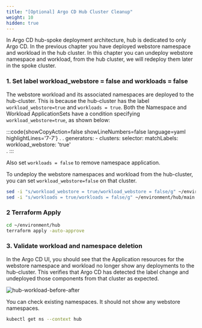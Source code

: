 ```yaml
---
title: "[Optional] Argo CD Hub Cluster Cleanup"
weight: 10
hidden: true
---
```


In Argo CD hub-spoke deployment architecture, hub is dedicated to only Argo CD. In the previous chapter you have deployed webstore namespace and workload in the hub cluster.
In this chapter you can undeploy webstore namespace and workload, from the hub cluster, we will redeploy them later in the spoke cluster.

### 1. Set label workload_webstore = false and workloads = false

The webstore workload and its associated namespaces are deployed to the hub-cluster. This is because the hub-cluster has the label `workload_webstore=true` and `workloads = true`.
Both the Namespace and Workload ApplicationSets have a condition specifying `workload_webstore=true`, as shown below:

:::code{showCopyAction=false showLineNumbers=false language=yaml highlightLines='7-7'}
.
.
generators: - clusters:
selector:
matchLabels:
workload_webstore: 'true'  
 .
:::

Also set `workloads = false` to remove namespace application.

To undeploy the webstore namespaces and workload from the hub-cluster, you can set `workload_webstore=false` on that cluster.

```bash
sed -i "s/workload_webstore = true/workload_webstore = false/g" ~/environment/hub/main.tf
sed -i "s/workloads = true/workloads = false/g" ~/environment/hub/main.tf
```

### 2 Terraform Apply

```bash
cd ~/environment/hub
terraform apply -auto-approve
```

### 3. Validate workload and namespace deletion

In the Argo CD UI, you should see that the Application resources for the webstore namespace and workload no longer show any deployments to the hub-cluster. This verifies that Argo CD has detected the label change and undeployed those components from that cluster as expected.

![hub-workload-before-after](/static/images/hub-cluster-workload-before-after.png)

You can check existing namespaces. It should not show any webstore namespaces.

```bash
kubectl get ns --context hub
```

